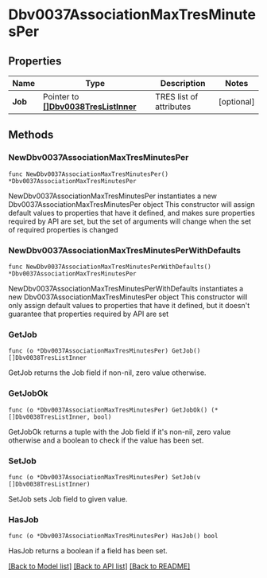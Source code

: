 # Dbv0037AssociationMaxTresMinutesPer

## Properties

Name | Type | Description | Notes
------------ | ------------- | ------------- | -------------
**Job** | Pointer to [**[]Dbv0038TresListInner**](Dbv0038TresListInner.md) | TRES list of attributes | [optional] 

## Methods

### NewDbv0037AssociationMaxTresMinutesPer

`func NewDbv0037AssociationMaxTresMinutesPer() *Dbv0037AssociationMaxTresMinutesPer`

NewDbv0037AssociationMaxTresMinutesPer instantiates a new Dbv0037AssociationMaxTresMinutesPer object
This constructor will assign default values to properties that have it defined,
and makes sure properties required by API are set, but the set of arguments
will change when the set of required properties is changed

### NewDbv0037AssociationMaxTresMinutesPerWithDefaults

`func NewDbv0037AssociationMaxTresMinutesPerWithDefaults() *Dbv0037AssociationMaxTresMinutesPer`

NewDbv0037AssociationMaxTresMinutesPerWithDefaults instantiates a new Dbv0037AssociationMaxTresMinutesPer object
This constructor will only assign default values to properties that have it defined,
but it doesn't guarantee that properties required by API are set

### GetJob

`func (o *Dbv0037AssociationMaxTresMinutesPer) GetJob() []Dbv0038TresListInner`

GetJob returns the Job field if non-nil, zero value otherwise.

### GetJobOk

`func (o *Dbv0037AssociationMaxTresMinutesPer) GetJobOk() (*[]Dbv0038TresListInner, bool)`

GetJobOk returns a tuple with the Job field if it's non-nil, zero value otherwise
and a boolean to check if the value has been set.

### SetJob

`func (o *Dbv0037AssociationMaxTresMinutesPer) SetJob(v []Dbv0038TresListInner)`

SetJob sets Job field to given value.

### HasJob

`func (o *Dbv0037AssociationMaxTresMinutesPer) HasJob() bool`

HasJob returns a boolean if a field has been set.


[[Back to Model list]](../README.md#documentation-for-models) [[Back to API list]](../README.md#documentation-for-api-endpoints) [[Back to README]](../README.md)


